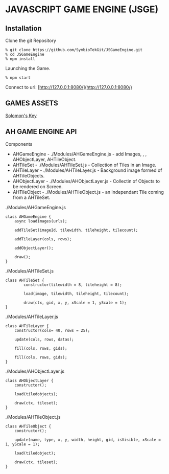 # JAVASCRIPT GAME ENGINE (JSGE)

## Installation

Clone the git Repository
```
% git clone https://github.com/SymbioTekGit/JSGameEngine.git
% cd JSGameEngine
% npm install
```

Launching the Game.
```
% npm start
```

Connect to url: [http://127.0.0.1:8080/](http://127.0.0.1:8080/)

## GAMES ASSETS

[Solomon's Key](./Assets/Solomon's%20Key/README.md)

## AH GAME ENGINE API

Components
 * AHGameEngine - ./Modules/AHGameEngine.js - add Images, , , AHObjectLayer, AHTileObject.
 * AHTileSet - ./Modules/AHTileSet.js - Collection of Tiles in an Image.
 * AHTileLayer - ./Modules/AHTileLayer.js - Background image formed of AHTileObjects.
 * AHObjectLayer - ./Modules/AHObjectLayer.js - Collectin of Objects to be rendered on Screen.
 * AHTileObject - ./Modules/AHTileObject.js - an independant Tile coming from a AHTileSet.

./Modules/AHGameEngine.js
```
class AHGameEngine {
    async loadImages(urls);

    addTileSet(imageId, tilewidth, tileheight, tilecount);

    addTileLayer(cols, rows);

    addObjectLayer();

    draw();
}
``` 

./Modules/AHTileSet.js
```
class AHTileSet {
        constructor(tilewidth = 8, tileheight = 8);

        load(image, tilewidth, tileheight, tilecount);

        draw(ctx, gid, x, y, xScale = 1, yScale = 1);
}
```

./Modules/AHTileLayer.js
```
class AHTileLayer {
    constructor(cols= 40, rows = 25);

    update(cols, rows, datas);

    fill(cols, rows, gids);

    fill(cols, rows, gids);
}
```

./Modules/AHObjectLayer.js
```
class AHObjectLayer {
    constructor();

    load(tiledobjects);

    draw(ctx, tileset);
}
```

./Modules/AHTileObject.js
```
class AHTileObject {
    constructor();

    update(name, type, x, y, width, height, gid, isVisible, xScale = 1, yScale = 1);

    load(tiledobject);

    draw(ctx, tileset);
}
```

